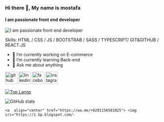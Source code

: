 ### Hi there 👋, My name is mostafa
#### I am passionate front end developer
![I am passionate front end developer](https://scontent.fcai19-1.fna.fbcdn.net/v/t39.30808-6/314446838_1105908056730669_1072319965709434264_n.jpg?_nc_cat=101&ccb=1-7&_nc_sid=09cbfe&_nc_eui2=AeGty7ptpJzAuY4JCj1_e35KjsaDdqbpjiuOxoN2pumOK4JKvnvkt07kqpceCOtdaooWbbd3x1SeVm7x9DnTw_j4&_nc_ohc=I9OsmiAa2YcAX_9zCx9&_nc_ht=scontent.fcai19-1.fna&oh=00_AfCPAFZpGYpF9jYbQh7cJGE0W1wz_Bjk8sRChOg_tc2Xkw&oe=63E1D438)


Skills: HTML / CSS / JS / BOOTSTRAB / SASS / TYPESCRIPT/ GIT&GITHUB / REACT.JS

- 🔭 I’m currently working on E-commerce 
- 🌱 I’m currently learning Back-end 
- 💬 Ask me about anything  


[<img src='https://cdn.jsdelivr.net/npm/simple-icons@3.0.1/icons/github.svg' alt='github' height='40'>](https://github.com/mostafa-rayan1924)  [<img src='https://cdn.jsdelivr.net/npm/simple-icons@3.0.1/icons/linkedin.svg' alt='linkedin' height='40'>](https://www.linkedin.com/in/https://www.linkedin.com/in/mostafa-rayan-86305b247//)  [<img src='https://cdn.jsdelivr.net/npm/simple-icons@3.0.1/icons/facebook.svg' alt='facebook' height='40'>](https://www.facebook.com/https://www.facebook.com/tata.rayan.5)  [<img src='https://cdn.jsdelivr.net/npm/simple-icons@3.0.1/icons/instagram.svg' alt='instagram' height='40'>](https://www.instagram.com/https://www.instagram.com/mostafarayan7/?hl=en/)  

[![Top Langs](https://github-readme-stats.vercel.app/api/top-langs/?username=mostafa-rayan1924)](https://github.com/anuraghazra/github-readme-stats)

![GitHub stats](https://github-readme-stats.vercel.app/api?username=mostafa-rayan1924&show_icons=true)  

























    <a  align="center" href="https://wa.me/+0201156581025"> <img src="https://1.bp.blogspot.com/-

 




